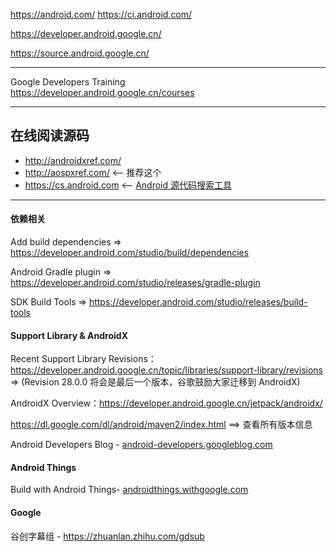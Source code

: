 https://android.com/
https://ci.android.com/

https://developer.android.google.cn/

https://source.android.google.cn/


---

Google Developers Training  
https://developer.android.google.cn/courses


---

## 在线阅读源码

* http://androidxref.com/
* http://aospxref.com/ <-- 推荐这个
* https://cs.android.com <-- [Android 源代码搜索工具](https://mp.weixin.qq.com/s/97M9CIyGFVaxgfJidwrOCA)

---

#### 依赖相关

Add build dependencies => https://developer.android.com/studio/build/dependencies

Android Gradle plugin => https://developer.android.com/studio/releases/gradle-plugin

SDK Build Tools => https://developer.android.com/studio/releases/build-tools

#### Support Library & AndroidX

Recent Support Library Revisions：https://developer.android.google.cn/topic/libraries/support-library/revisions => (Revision 28.0.0 将会是最后一个版本，谷歌鼓励大家迁移到 AndroidX)

AndroidX Overview：https://developer.android.google.cn/jetpack/androidx/

https://dl.google.com/dl/android/maven2/index.html  ==> 查看所有版本信息 

Android Developers Blog - [android-developers.googleblog.com](https://android-developers.googleblog.com/)  

#### Android Things

Build with Android Things- [androidthings.withgoogle.com](https://androidthings.withgoogle.com/) 


#### Google

谷创字幕组 - https://zhuanlan.zhihu.com/gdsub